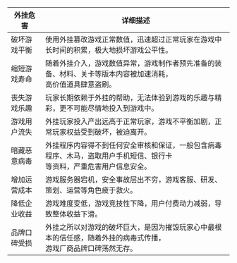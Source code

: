  
|外挂危害|详细描述|
|---------|---------|
|破坏游戏平衡|使用外挂篡改游戏正常数值，迅速超过正常玩家在游戏中长时间的积累，极大地损坏游戏公平性。|
|缩短游戏寿命|随着外挂介入，游戏数值异常，游戏制作者预先准备的装备、材料、关卡等版本内容被加速消耗，<br>高价值道具肆意盗刷。|
|丧失游戏乐趣|玩家长期依赖于外挂的帮助，无法体验到游戏的乐趣与精彩，更不可能尽情地投入到游戏中。|
|游戏用户流失|外挂玩家投入产出远高于正常玩家，游戏不平衡加剧，正常玩家权益受到破坏，被迫离开。|
|暗藏恶意病毒|外挂程序内容得不到任何安全审核和保证，一般包含病毒程序、木马，盗取用户手机短信、银行卡<br>等资料，严重危害用户信息安全。|
|增加运营成本|游戏服务器宕机，安全事故层出不穷，游戏客服、研发、策划、运营等角色疲于救火。|
|降低企业收益|游戏难度变低，游戏竞技性下降，用户付费动力减弱，导致整体收益下滑。|
|品牌口碑受损|外挂之所以对游戏的破坏巨大，是因为摧毁玩家心中最根本的信任感，随着外挂的病毒式传播，<br>游戏厂商品牌口碑荡然无存。|




